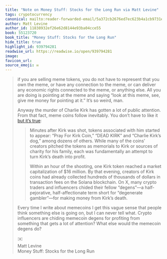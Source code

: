 ```yaml
---
title: "Note on Money Stuff: Stocks for the Long Run via Matt Levine"
tags: crypotocurrency
canonical: mailto:reader-forwarded-email/5a372cb2676ed7ec623b4a1cb9731eb4
author: Matt Levine
author_id: 11838932ef26e62d8144e93ba04cce55
book: 55123720
book_title: "Money Stuff: Stocks for the Long Run"
hide_title: true
highlight_id: 939794281
readwise_url: https://readwise.io/open/939794281
image: 
favicon_url: 
source_emoji: ✉️
---
```


> if you are selling meme tokens, you do not have to represent that you own the meme, or have any connection to the meme, or can deliver any economic rights connected to the meme, or anything else. All you are doing is pointing at the meme and saying “look at this meme, see, give me money for pointing at it.” It’s so weird, man.
> 
> Anyway the murder of Charlie Kirk has gotten a lot of public attention. From that fact, meme coins follow inevitably. You don’t have to like it [but it’s true](https://links.message.bloomberg.com/s/c/7c0ONmzwNTG3j3VxrMF-V4UpUtHiRlHr8hfU-liHY5jPJ20Jb9p5QHKEC-5HCGduzouZysUMqkdGF1Oe4XDa1LCH2Aw_mJJ3ONUEdCVe1wsXbPuE7K4nEpaqmXTAU01iq9CfKwjKy3l4XzktsemNqczJcjlAh362m-W58dRRKl2MTnRXu9FyoNo1Ho8wic7rK-EqBIcx4M4A-Wpk2sXRCKoyPfdJzcW-JBpG9tho3OrFSrytiOWvFdKKiTH_72NLPAAIE8IDBL7rhnrxF9aMwoZgZC3CzNS_Ycwj1JnQTJKQD1hiucxegRU4opfS0nnk5wBvbJIBCR_GtuoN6KO2JbJSVc-8Q2POzYSveny9lr021WHC-3dpz3Mi3BE/Ex7mKNsIe1vFWlV1FuNe2ka5zFZM9dGq/13):
> 
> > Minutes after Kirk was shot, tokens associated with him started to appear: “Pray For Kirk Coin,” “DEAD KIRK” and “Charlie Kirk’s dog,” among dozens of others. While many of the coins’ creators pitched the tokens as memorials to Kirk or sources of charity for his family, each was fundamentally an attempt to turn Kirk’s death into profit.
> > 
> > Within an hour of the shooting, one Kirk token reached a market capitalization of $16 million. By that evening, creators of Kirk coins had already collected hundreds of thousands of dollars in transaction fees on the Solana blockchain. On X, many crypto traders and influencers chided their fellow “degens”—a half-pejorative, half-affectionate term short for “degenerate gambler”—for making money from Kirk’s death.
> 
> Every time I write about memecoins I get this vague sense that people think something else is going on, but I can never tell what. Crypto influencers are chiding memecoin degens for profiting from something that gets a lot of attention? What else would the memecoin degens do?
> <div class="quoteback-footer"><div class="quoteback-avatar"><span class="mini-emoji"> ✉️</span></div><div class="quoteback-metadata"><div class="metadata-inner"><span style="display:none">FROM:</span><div aria-label="Matt Levine" class="quoteback-author"> Matt Levine</div><div aria-label="Money Stuff: Stocks for the Long Run" class="quoteback-title"> Money Stuff: Stocks for the Long Run</div></div></div></div>